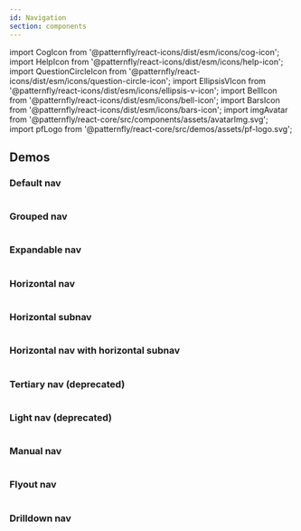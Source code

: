 ```yaml
---
id: Navigation
section: components
---
```


import CogIcon from '@patternfly/react-icons/dist/esm/icons/cog-icon';
import HelpIcon from '@patternfly/react-icons/dist/esm/icons/help-icon';
import QuestionCircleIcon from '@patternfly/react-icons/dist/esm/icons/question-circle-icon';
import EllipsisVIcon from '@patternfly/react-icons/dist/esm/icons/ellipsis-v-icon';
import BellIcon from '@patternfly/react-icons/dist/esm/icons/bell-icon';
import BarsIcon from '@patternfly/react-icons/dist/esm/icons/bars-icon';
import imgAvatar from '@patternfly/react-core/src/components/assets/avatarImg.svg';
import pfLogo from '@patternfly/react-core/src/demos/assets/pf-logo.svg';

## Demos

### Default nav

```ts file='./examples/Nav/NavDefault.tsx' isFullscreen
```

### Grouped nav

```ts file='./examples/Nav/NavGrouped.tsx' isFullscreen
```

### Expandable nav

```ts file='./examples/Nav/NavExpandable.tsx' isFullscreen
```

### Horizontal nav

```ts file='./examples/Nav/NavHorizontal.tsx' isFullscreen
```

### Horizontal subnav

```ts file='./examples/Nav/NavWithSubnav.tsx' isFullscreen
```

### Horizontal nav with horizontal subnav

```ts file='./examples/Nav/NavHorizontalWithSubnav.tsx' isFullscreen
```

### Tertiary nav (deprecated)

```ts file='./examples/Nav/deprecated/NavTertiary.tsx' isFullscreen
```

### Light nav (deprecated)

```ts file='./examples/Nav/deprecated/NavLight.tsx' isFullscreen
```

### Manual nav

```ts file='./examples/Nav/NavManual.tsx' isFullscreen
```

### Flyout nav

```ts file='./examples/Nav/NavFlyout.tsx' isFullscreen
```

### Drilldown nav

```ts isBeta isFullscreen file="./examples/Nav/NavDrilldown.tsx"
```

